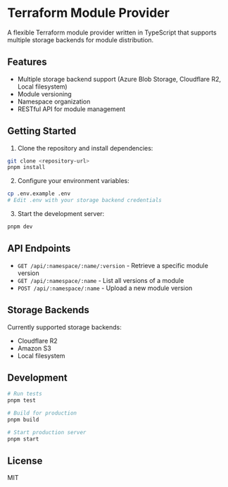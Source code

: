 # Terraform Module Provider

A flexible Terraform module provider written in TypeScript that supports multiple storage backends for module distribution.

## Features

- Multiple storage backend support (Azure Blob Storage, Cloudflare R2, Local filesystem)
- Module versioning
- Namespace organization
- RESTful API for module management

## Getting Started

1. Clone the repository and install dependencies:

```bash
git clone <repository-url>
pnpm install
```

2. Configure your environment variables:

```bash
cp .env.example .env
# Edit .env with your storage backend credentials
```

3. Start the development server:

```bash
pnpm dev
```

## API Endpoints

- `GET /api/:namespace/:name/:version` - Retrieve a specific module version
- `GET /api/:namespace/:name` - List all versions of a module
- `POST /api/:namespace/:name` - Upload a new module version

## Storage Backends

Currently supported storage backends:

- Cloudflare R2
- Amazon S3
- Local filesystem

## Development

```bash
# Run tests
pnpm test

# Build for production
pnpm build

# Start production server
pnpm start
```

## License

MIT
